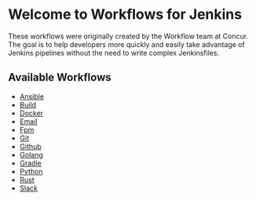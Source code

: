 # Welcome to Workflows for Jenkins

These workflows were originally created by the Workflow team at Concur.
The goal is to help developers more quickly and easily take advantage of Jenkins pipelines without the need to write complex Jenkinsfiles.

## Available Workflows

* [Ansible](ANSIBLE.md)
* [Build](BUILD.md)
* [Docker](DOCKER.md)
* [Email](EMAIL.md)
* [Fpm](FPM.md)
* [Git](GIT.md)
* [Github](GITHUB.md)
* [Golang](GOLANG.md)
* [Gradle](GRADLE.md)
* [Python](PYTHON.md)
* [Rust](RUST.md)
* [Slack](SLACK.md)
